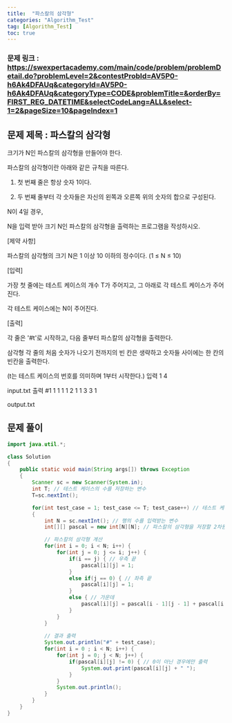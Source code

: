 ```yaml
---
title:  "파스칼의 삼각형"
categories: "Algorithm_Test"
tag: [Algorithm_Test]
toc: true
---
```


### 문제 링크 : https://swexpertacademy.com/main/code/problem/problemDetail.do?problemLevel=2&contestProbId=AV5P0-h6Ak4DFAUq&categoryId=AV5P0-h6Ak4DFAUq&categoryType=CODE&problemTitle=&orderBy=FIRST_REG_DATETIME&selectCodeLang=ALL&select-1=2&pageSize=10&pageIndex=1

## 문제 제목 : 파스칼의 삼각형

크기가 N인 파스칼의 삼각형을 만들어야 한다.

파스칼의 삼각형이란 아래와 같은 규칙을 따른다.

1. 첫 번째 줄은 항상 숫자 1이다.

2. 두 번째 줄부터 각 숫자들은 자신의 왼쪽과 오른쪽 위의 숫자의 합으로 구성된다.

N이 4일 경우,
 



N을 입력 받아 크기 N인 파스칼의 삼각형을 출력하는 프로그램을 작성하시오.


[제약 사항]

파스칼의 삼각형의 크기 N은 1 이상 10 이하의 정수이다. (1 ≤ N ≤ 10)


[입력]

가장 첫 줄에는 테스트 케이스의 개수 T가 주어지고, 그 아래로 각 테스트 케이스가 주어진다.

각 테스트 케이스에는 N이 주어진다.


[출력]

각 줄은 '#t'로 시작하고, 다음 줄부터 파스칼의 삼각형을 출력한다.

삼각형 각 줄의 처음 숫자가 나오기 전까지의 빈 칸은 생략하고 숫자들 사이에는 한 칸의 빈칸을 출력한다.

(t는 테스트 케이스의 번호를 의미하며 1부터 시작한다.)
입력
1
4
 
input.txt
출력
#1
1
1 1
1 2 1
1 3 3 1
 
output.txt

## 문제 풀이
```java
import java.util.*;

class Solution
{
    public static void main(String args[]) throws Exception
    {
        Scanner sc = new Scanner(System.in);
        int T; // 테스트 케이스의 수를 저장하는 변수
        T=sc.nextInt();

        for(int test_case = 1; test_case <= T; test_case++) // 테스트 케이스 반복문
        {
            int N = sc.nextInt(); // 행의 수를 입력받는 변수
            int[][] pascal = new int[N][N]; // 파스칼의 삼각형을 저장할 2차원 배열

            // 파스칼의 삼각형 계산
            for(int i = 0; i < N; i++) {
                for(int j = 0; j <= i; j++) {
                    if(i == j) { // 우측 끝
                        pascal[i][j] = 1;
                    }
                    else if(j == 0) { // 좌측 끝
                        pascal[i][j] = 1;
                    }
                    else { // 가운데
                        pascal[i][j] = pascal[i - 1][j - 1] + pascal[i - 1][j];
                    }
                }
            }
            
            // 결과 출력
            System.out.println("#" + test_case);
            for(int i = 0 ; i < N; i++) {
                for(int j = 0; j < N; j++) {
                    if(pascal[i][j] != 0) { // 0이 아닌 경우에만 출력
                        System.out.print(pascal[i][j] + " ");
                    }
                }
                System.out.println();
            }
        }
    }
}
```
